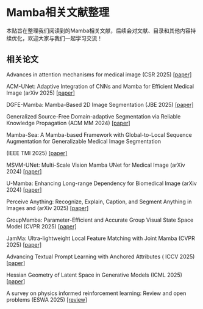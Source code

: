 # Mamba相关文献整理

本贴旨在整理我们阅读到的Mamba相关文献，后续会对文献、目录和其他内容持续优化，欢迎大家与我们一起学习交流！


## 相关论文

 Advances in attention mechanisms for medical image (CSR 2025) [[paper]](https://www.sciencedirect.com/science/article/pii/S1574013724001047)

ACM-UNet: Adaptive Integration of CNNs and Mamba for Efficient Medical Image (arXiv 2025) [[paper]](https://arxiv.org/abs/2505.24481)

DGFE-Mamba: Mamba-Based 2D Image Segmentation (JBE 2025) [[paper]](https://doi.org/10.1007/s42235-025-00711-x)

Generalized Source-Free Domain-adaptive Segmentation via Reliable Knowledge Propagation (ACM MM 2024) [[paper]](https://dl.acm.org/doi/10.1145/3664647.3680567)

Mamba-Sea: A Mamba-based Framework with Global-to-Local Sequence Augmentation for Generalizable Medical Image Segmentation

 (IEEE TMI 2025) [[paper]](http://arxiv.org/abs/2504.17515)

MSVM-UNet: Multi-Scale Vision Mamba UNet for Medical Image (arXiv 2024) [[paper]](http://arxiv.org/abs/2408.13735)

U-Mamba: Enhancing Long-range Dependency for Biomedical Image (arXiv 2024) [[paper]](http://arxiv.org/abs/2401.04722)

Perceive Anything: Recognize, Explain, Caption, and Segment Anything in Images and (arXiv 2025) [[paper]](http://arxiv.org/abs/2506.05302)

GroupMamba: Parameter-Efficient and Accurate Group Visual State Space Model (CVPR 2025) [[paper]](https://arxiv.org/abs/2407.13772v1)

JamMa: Ultra-lightweight Local Feature Matching with Joint Mamba (CVPR 2025) [[paper]](https://arxiv.org/abs/2503.03437)

 Advancing Textual Prompt Learning with Anchored Attributes ( ICCV 2025) [[paper]](https://arxiv.org/abs/2412.09442)

Hessian Geometry of Latent Space in Generative Models (ICML 2025) [[paper]](https://arxiv.org/abs/2506.10632)

A survey on physics informed reinforcement learning: Review and open problems (ESWA 2025) [[review]](https://www.sciencedirect.com/science/article/pii/S0957417425017865)
